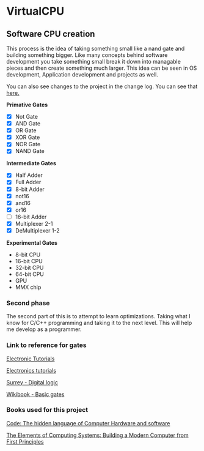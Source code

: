 # VirtualCPU

## Software CPU creation

This process is the idea of taking something small like a nand gate and building something bigger. Like many concepts behind software development you take something small break it down into managable pieces and then create something much larger. This idea can be seen in OS development, Application development and projects as well.

You can also see changes to the project in the change log.  You can see that [here.](CHANGELOG)


**Primative Gates**
- [x] Not Gate
- [x] AND Gate
- [x] OR Gate
- [x] XOR Gate
- [x] NOR Gate
- [x] NAND Gate

**Intermediate Gates**
- [x] Half Adder
- [x] Full Adder
- [x] 8-bit Adder
- [x] not16
- [x] and16
- [x] or16
- [ ] 16-bit Adder
- [x] Multiplexer 2-1
- [x] DeMultiplexer 1-2

**Experimental Gates**
- 8-bit CPU
- 16-bit CPU
- 32-bit CPU
- 64-bit CPU
- GPU
- MMX chip


### Second phase

The second part of this is to attempt to learn optimizations. Taking what I know for C/C++ programming and taking it to the next level. This will help me develop as a programmer.


### Link to reference for gates
[Electronic Tutorials](https://www.electronics-tutorials.ws/combination/comb_2.html)

[Electronics tutorials](https://www.electronics-tutorials.ws/logic/logic_7.html)

[Surrey - Digital logic](http://www.ee.surrey.ac.uk/Projects/CAL/digital-logic/gatesfunc/index.html)

[Wikibook - Basic gates](https://en.wikibooks.org/wiki/Electronics/Basic_gates)

### Books used for this project
[Code: The hidden language of Computer Hardware and software](https://www.amazon.com/Code-Language-Computer-Hardware-Software/dp/0735611319/ref=sr_1_1?ie=UTF8&qid=1542642211&sr=8-1&keywords=code+the+hidden+language+of+computer+hardware+and+software)

[The Elements of Computing Systems: Building a Modern Computer from First Principles](https://www.amazon.com/Elements-Computing-Systems-Building-Principles/dp/0262640686/ref=sr_1_1_sspa?ie=UTF8&qid=1542642362&sr=8-1-spons&keywords=the+elements+of+computer+systems&psc=1)